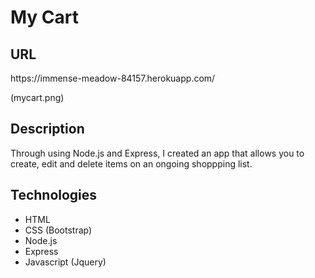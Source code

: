 <h1>My Cart</h1>

<h2>URL</h2>
https://immense-meadow-84157.herokuapp.com/

(mycart.png)

<h2>Description</h2>
Through using Node.js and Express, I created an app that allows you to create, edit and delete items on an ongoing shoppping list. 

<h2>Technologies</h2>
<ul>
<li>HTML</li>
<li>CSS (Bootstrap)</li>
<li>Node.js</li>
<li>Express</li>
<li>Javascript (Jquery)</li>
</ul>
